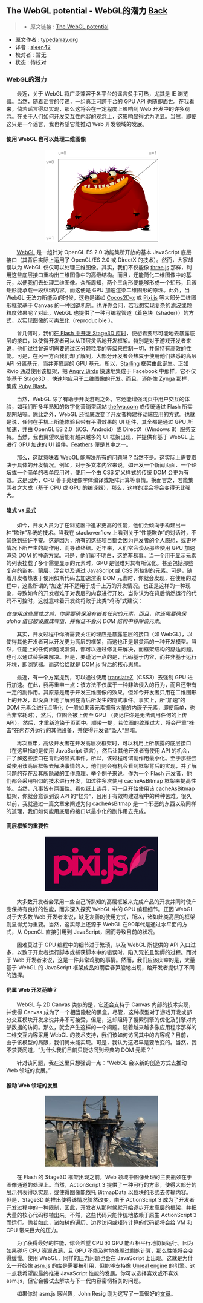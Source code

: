 ## The WebGL potential - WebGL的潜力 [**Back**](./../translation.md)

> * 原文链接 : [The WebGL potential](http://typedarray.org/the-webgl-potential/)
* 原文作者 : [typedarray.org](http://typedarray.org/)
* 译者 : [aleen42](https://github.com/aleen42) 
* 校对者 : 暂无
* 状态 : 待校对

### WebGL的潜力

&#160; &#160; &#160; &#160;最近，关于 WebGL 将广泛兼容于各平台的谣言炙手可热，尤其是 IE 浏览器。当然，随着谣言的传递，一组真正可跨平台的 GPU API 也随即面世。在我看来，倘若谣言得以实现，那么这将会在一定程度上影响到 Web 开发中的许多观念。在关于人们如何开发交互性内容的观念上，这影响显得尤为明显。当然，即便这只是一个谣言，我也希望它能推动 Web 开发领域的发展。

#### 使用 WebGL 也可以处理二维图像

<p align="center">
    <img src="./grotto-uv.png" />
</p>

&#160; &#160; &#160; &#160;[WebGL](http://www.khronos.org/webgl/) 是一组针对 OpenGL ES 2.0 功能集所开放的基本 JavaScript 底层接口（其背后实际上运用了 OpenGL/ES 2.0 或 DirectX 的技术）。然而，大家却误以为 WebGL 仅仅可以处理三维图像。其实，我们不仅能像 [three.js](https://github.com/mrdoob/three.js/) 那样，利用这些底层接口重构出三维图像中的高级结构。而且，还能简化二维图像中的基元，以便我们去处理二维图像。众所周知，两个三角形便能够形成一个矩形，且该矩形能承载一段纹理内容。而这便是 GPU 加速渲染二维图形的原理。此外，当 WebGL 无法力所能及的时候，这也是诸如 [Cocos2D-x](http://www.cocos2d-x.org/) 或 [Pixi.js](https://github.com/GoodBoyDigital/pixi.js) 等大部分二维图形框架基于 Canvas 的一种回退机制。也许你会问，若我想实现复杂的滤波或颗粒度效果呢？对此，WebGL 也提供了一种可编程管道（着色块（shader））的方式，以实现图像的可再生化（reproducible ）。

&#160; &#160; &#160; &#160;曾几何时，我们[在 Flash 中开发 Stage3D 库时](http://www.youtube.com/watch?v=c0IwvN4IdH4)，便想着要尽可能地去暴露底层的接口，以使得开发者可以从顶层灵活地开发框架。特别是对于游戏开发者来说，他们过往曾迫切需要通过区分颗粒度的等级来控制一切，并保持有高效的性能。可是，在另一方面我们却了解到，大部分开发者会热衷于使用他们熟悉的高层 API 分离基元，而并非底层的 GPU 基元。所以，[Starling](http://gamua.com/starling) 框架由此诞生。正如 Rivio 通过使用该框架，把 [Angry Birds](https://apps.facebook.com/angrybirds/?fb_source=timeline) 快速地集成于 Facebook 中那样，它不仅能基于 Stage3D ，快速地应用于二维图像的开发。而且，还能像 Zynga 那样，集成 [Ruby Blast](https://apps.facebook.com/rubyblast/?fb_source=search&ref=ts&fref=ts)。

&#160; &#160; &#160; &#160;当然，WebGL 除了有助于开发游戏之外，它还能增强网页中用户交互的体验，如我们所多年熟知的数字化营销型网站 [thefwa.com](http://www.thefwa.com/) 或传统通过 Flash 所实现网站等。除此之外，WebGL 还彻底改变了开发者构建移动端应用的方式。也就是说，任何在手机上所能体验且带有平滑效果的 UI 组件，其全都是通过 GPU 所加速，并由 OpenGL ES 2.0（iOS、Android）或 DirectX（Windows 8）服务支持。当然，我也冀望以后能有越来越多的 UI 框架出现，并提供有基于 WebGL 上进行 GPU 加速的 UI 组件。[Feathers](http://feathersui.com/) 便是其中之一。

&#160; &#160; &#160; &#160;那么，这就意味着 WebGL 能解决所有的问题吗？当然不是。这实际上需要取决于具体的开发情况。例如，对于多文本内容来说，如开发一个新闻页面、一个论坛或一个简单的表单应用时，使用一个由 CSS 定义样式的传统 DOM 会更为有效。这是因为，CPU 善于处理像字体编译或矩阵计算等事情。换而言之，若能集两者之大成（基于 CPU 或 GPU 的编译器），那么，这样的混合将会变得无比强大。

#### 隐式 vs 显式

&#160; &#160; &#160; &#160;如今，开发人员为了在浏览器中追求更高的性能，他们会倾向于构建出一种“欺诈”系统的技术。当我在 stackoverflow 上看到关于“性能欺诈”的对话时，不禁感到些许不安。这是因为，所有的这些项目都会因为开发者的个人臆想，或更坏情况下所产生的副作用，而导致终结。近年来，人们常会谈及那些使用 GPU 加速渲染 DOM 的神奇方案。可是，他们却不明白，这绝非易事。当一个用于显示元素的列表挂载了多个需要显示的元素时，GPU 是很难对其有所优化。甚至包括那些复杂的嵌套、蒙层、混合以及通过 JavaScript 或 CSS 所控制的元素。可是，随着开发者热衷于使用如斯代码去加速渲染 DOM 元素时，你就会发现，在使用的过程中，这些所谓的“加速”并不适用于成千上万的开发情况。也正是这样的一种现象，导致如今的开发者难于对表层的内容进行开发。当你认为在背后悄然运行的代码不可控时，这就意味着开发终将败于此类“鸡汤”式建议：

*在使用这些属性之前，你需要确保没有嵌套任何的元素。而且，你还需要确保 alpha 值已被设置成零值，并保证不会从 DOM 结构中移除该元素。*

&#160; &#160; &#160; &#160;其实，开发过程中你所需要关注的理应是暴露底层的接口（如 WebGL），以使得其他开发者可以开发更为高层的框架，而这也正是最灵活的一种开发模型。当然，性能上的任何问题或漏洞，都可以通过修复来解决，而框架结构的舒适问题，也可以通过替换来解决。但是，要谨记一点的是，代码基于内容，而并非基于运行环境，即浏览器。而这恰恰就是 [DOM.js](https://github.com/andreasgal/dom.js/) 背后的核心思想。

&#160; &#160; &#160; &#160;最近，有一个方案提到，可以通过使用 <a href="http://msdn.microsoft.com/en-us/library/ie/jj200289(v=vs.85).aspx" target="_blank">translateZ</a>（CSS3）去强制 GPU 进行加速。在此，我再重申一点：该方法不仅属于一种非法侵入的行为，而且还带有一定的副作用。其原意是用于开发三维图像的效果，但如今开发者只用在二维图形上的开发，却没真正地了解到在背后所发生的隐式事件。事实上，所“加速”的 DOM 元素会进行点阵化（一般如果该元素拥有大量的内嵌子元素，即便简单，也会非常耗时），然后，位图会被上传至 GPU （要记住你是无法调用任何的上传 API）。然后，才重新渲染于页面中。顺带一提，若位图的纹理过大，将会严重“挫击”在内存外运行的其他设备，并使得开发者“坠入”黑暗。

&#160; &#160; &#160; &#160;再次重申，高级开发者在开发高层次框架时，可以利用上所暴露的底层接口（在这里指的是使用 JavaScript 语言），然后让其他开发者有使用 API 的机会，并了解这些接口在背后的显式事件。所以，该过程可谓副作用最小化。至于那些尝试使用该高层框架去解决事情的人，他们则会有机会看到框架背后的实现，并了解问题的存在及其所隐藏的工作原理。举个例子来说，作为一个 Flash 开发者，他们都会采用相似的技术进行开发，如过往多次使用 cacheAsBitmap 框架来提高性能。当然，凡事皆有两面性。看似纸上谈兵，可一旦开始使用该 cacheAsBitmap 框架，你就会意识到该 API 的“怪异”，且用于有效构建过程中的种种苦难。很久以前，我就通过一篇文章来阐述为何 cacheAsBitmap 是一个邪恶的东西以及同样的道理，我们如何能用底层的接口以最小化的副作用去完成。

#### 高层框架的重要性

<p align="center">
    <img src="./logo-300x1441.png" />
</p>

&#160; &#160; &#160; &#160;大多数开发者会采用一些自己所熟知的高层框架来完成产品的开发并同时使产品保持有良好的性能，而非深入探究 WebGL 中的 GPU 编程细节。正因 WebGL 对于大多数 Web 开发者来说，缺乏友善的使用方式，所以，诸如此类高层的框架则显得尤为重要。当然，这实际上还源于 WebGL 在90年代是通过水平面的方式，从 OpenGL 直接引用到 JavaScript，因而导致目前的状况。

&#160; &#160; &#160; &#160;困难莫过于 GPU 编程中的细节过于繁琐，以及 WebGL 所提供的 API 入口过多，以致于开发者运行脚本或捕获脚本中的错误时，陷入冗长且繁缛的过程。而对于 Web 开发者来说，这是一件非常鸡肋的事情。然而，我们应该庆幸的是，大量基于 WebGL 的 JavaScript 框架成品如雨后春笋般地出现，给开发者提供了不同的选择。

#### 仍属 Web 开发范畴？

&#160; &#160; &#160; &#160;WebGL 与 2D Canvas 类似的是，它还会支持于 Canvas 内部的技术实现，并使得 Canvas 成为了一个相当隐秘的黑盒。尽管，这种模型对于游戏开发或部分交互模块开发来说并非不可接受，但是，这却阻碍了搜索引擎的优化及引擎对内部数据的访问。那么，就会产生这样的一个问题。随着越来越多像应用程序那样的二维交互内容采用 WebGL 的技术支持，我们该如何访问其中的内容呢？目前，由于该模型的局限，我们尚未能实现。可是，我认为这迟早是要改变的。当然，我不禁要问道，“为什么我们目前只能访问到经典的 DOM 元素？”

&#160; &#160; &#160; &#160;针对该问题，我在这里只想强调一点：“WebGL 会以新的创造方式去推动 Web 领域的发展。”

#### 推动 Web 领域的发展

<p align="center">
    <img src="./Unreal-Engine-UDK-11-300x187.jpg" />
</p>

&#160; &#160; &#160; &#160;在 Flash 的 Stage3D 框架出现之前，Web 领域中图像处理的主要瓶颈在于图像通道的处理上。当然，ActionScript 3 提供了一种可行的方案，使得大部分的展示列表得以实现，或使得图像能依托 BitmapData 以位块的形式去传输内容。但是，Stage3D 的推出使得该情况骤然改变。由于 ActionScript 3 成为了开发者开发过程中的一种限制，因此，开发者从那时候就开始逐步开发高层的框架，并把大量的核心代码移植出来。不然，这些代码只能传统地依赖于原生 ActionScript 3 而运行。倘若如此，诸如树的遍历、边界访问或矩阵计算的代码都将会给 VM 和 CPU 带来巨大的压力。

&#160; &#160; &#160; &#160;为了获得最好的性能，你会希望 CPU 和 GPU 能互相平行地协同运行。因为如果碰巧 CPU 资源占满，且 GPU 不能及时地处理过剩的计算，那么性能将会变得缓慢。使用 WebGL，同样的压力问题也会在 JavaScript 上出现。这就是为什么一开始像 [asm.js](http://asmjs.org/) 的库是需要被引用，但能够支持像 [Unreal engine](http://www.youtube.com/watch?feature=player_embedded&v=XsyogXtyU9o) 的引擎。这一点我希望能最终推进 JavaScript 性能的发展。你可以选择喜欢或不喜欢 asm.js，但它会尝试去解决与下一代内容密切相关的问题。

&#160; &#160; &#160; &#160;如果你对 asm.js 感兴趣，John Resig 刚为这写了一篇很好的[文章](http://ejohn.org/blog/asmjs-javascript-compile-target/)。


